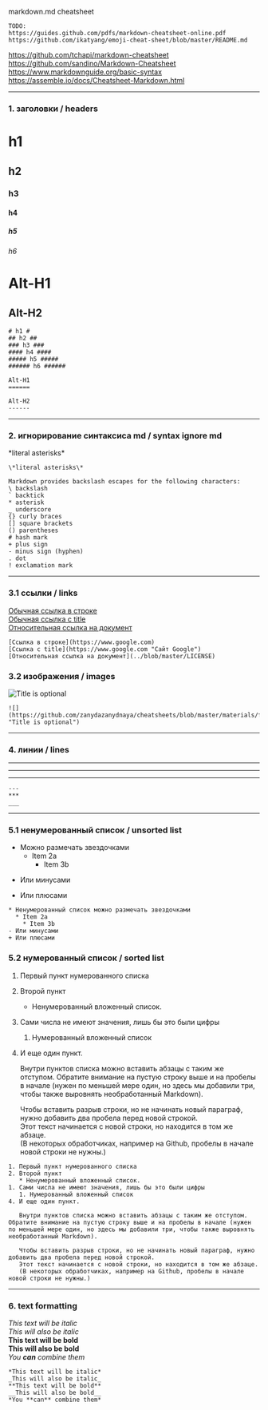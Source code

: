 markdown.md cheatsheet
```
TODO:    
https://guides.github.com/pdfs/markdown-cheatsheet-online.pdf    
https://github.com/ikatyang/emoji-cheat-sheet/blob/master/README.md    
```

https://github.com/tchapi/markdown-cheatsheet    
https://github.com/sandino/Markdown-Cheatsheet    
https://www.markdownguide.org/basic-syntax    
https://assemble.io/docs/Cheatsheet-Markdown.html

------------

### 1. заголовки / headers ###

# h1 #
## h2 ##
### h3 ###
#### h4 ####
##### h5 #####
###### h6 ######

Alt-H1
======

Alt-H2
------

```
# h1 #
## h2 ##
### h3 ###
#### h4 ####
##### h5 #####
###### h6 ######

Alt-H1
======

Alt-H2
------
```
------------

### 2. игнорирование синтаксиса md / syntax ignore md ###
\*literal asterisks\*

```
\*literal asterisks\*

Markdown provides backslash escapes for the following characters:
\ backslash
` backtick
* asterisk
_ underscore
{} curly braces
[] square brackets
() parentheses
# hash mark
+ plus sign
- minus sign (hyphen)
. dot
! exclamation mark
```

------------

### 3.1 ссылки / links ###
[Обычная ссылка в строке](https://www.google.com)    
[Обычная ссылка с title](https://www.google.com "Сайт Google")    
[Относительная ссылка на документ](../blob/master/LICENSE)
```
[Ссылка в строке](https://www.google.com)
[Ссылка с title](https://www.google.com "Сайт Google")
[Относительная ссылка на документ](../blob/master/LICENSE)
```

### 3.2 изображения / images ###
![](https://github.com/zanydazanydnaya/cheatsheets/blob/master/materials/finn_example.png "Title is optional")
```
![](https://github.com/zanydazanydnaya/cheatsheets/blob/master/materials/finn_example.png "Title is optional")
```

------------

### 4. линии / lines ###

---
***
___
```
---
***
___
```

------------

### 5.1 ненумерованный список / unsorted list ###

* Можно размечать звездочками
  * Item 2a
    * Item 3b
- Или минусами
+ Или плюсами
```
* Ненумерованный список можно размечать звездочками
  * Item 2a
    * Item 3b
- Или минусами
+ Или плюсами
```

### 5.2 нумерованный список / sorted list ###
1. Первый пункт нумерованного списка
2. Второй пункт
   * Ненумерованный вложенный список.
1. Сами числа не имеют значения, лишь бы это были цифры
   1. Нумерованный вложенный список
4. И еще один пункт.

   Внутри пунктов списка можно вставить абзацы с таким же отступом. Обратите внимание на пустую строку выше и на пробелы в начале (нужен по меньшей мере один, но здесь мы добавили три, чтобы также выровнять необработанный Markdown).

   Чтобы вставить разрыв строки, но не начинать новый параграф, нужно добавить два пробела перед новой строкой.  
   Этот текст начинается с новой строки, но находится в том же абзаце.  
   (В некоторых обработчиках, например на Github, пробелы в начале новой строки не нужны.)
```
1. Первый пункт нумерованного списка
2. Второй пункт
   * Ненумерованный вложенный список.
1. Сами числа не имеют значения, лишь бы это были цифры
   1. Нумерованный вложенный список
4. И еще один пункт.

   Внутри пунктов списка можно вставить абзацы с таким же отступом. Обратите внимание на пустую строку выше и на пробелы в начале (нужен по меньшей мере один, но здесь мы добавили три, чтобы также выровнять необработанный Markdown).

   Чтобы вставить разрыв строки, но не начинать новый параграф, нужно добавить два пробела перед новой строкой.  
   Этот текст начинается с новой строки, но находится в том же абзаце.  
   (В некоторых обработчиках, например на Github, пробелы в начале новой строки не нужны.)
```

------------

### 6. text formatting

*This text will be italic*    
_This will also be italic_    
**This text will be bold**    
__This will also be bold__    
*You **can** combine them*
```
*This text will be italic*    
_This will also be italic_    
**This text will be bold**    
__This will also be bold__    
*You **can** combine them*
```

